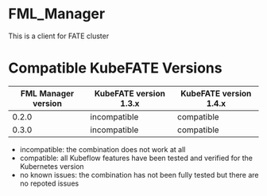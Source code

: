 # FML_Manager
This is a client for FATE cluster

# Compatible KubeFATE Versions
FML Manager version | KubeFATE version 1.3.x | KubeFATE version 1.4.x
---|---|---
0.2.0 | incompatible | compatible
0.3.0 | incompatible | compatible

- incompatible: the combination does not work at all
- compatible: all Kubeflow features have been tested and verified for the Kubernetes version
- no known issues: the combination has not been fully tested but there are no repoted issues
